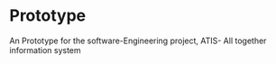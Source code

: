 # Prototype
An Prototype for the software-Engineering  project, ATIS- All together information system 
